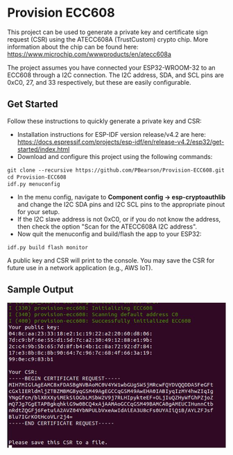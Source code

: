 # Provision ECC608

This project can be used to generate a private key and certificate sign request (CSR) using the ATECC608A (TrustCustom) crypto chip. More information about the chip can be found here: https://www.microchip.com/wwwproducts/en/atecc608a

The project assumes you have connected your ESP32-WROOM-32 to an ECC608 through a I2C connection. The I2C address, SDA, and SCL pins are 0xC0, 27, and 33 respectively, but these are easily configurable.

## Get Started

Follow these instructions to quickly generate a private key and CSR:

- Installation instructions for ESP-IDF version release/v4.2 are here: https://docs.espressif.com/projects/esp-idf/en/release-v4.2/esp32/get-started/index.html
- Download and configure this project using the following commands:
```
git clone --recursive https://github.com/PBearson/Provision-ECC608.git
cd Provision-ECC608
idf.py menuconfig
```
- In the menu config, navigate to **Component config -> esp-cryptoauthlib** and change the I2C SDA pins and I2C SCL pins to the appropriate pinout for your setup.
- If the I2C slave address is not 0xC0, or if you do not know the address, then check the option "Scan for the ATECC608A I2C address".
- Now quit the menuconfig and build/flash the app to your ESP32:
```
idf.py build flash monitor
```

A public key and CSR will print to the console. You may save the CSR for future use in a network application (e.g., AWS IoT).

## Sample Output

![Sample output](provision-ecc608-sample.JPG)
